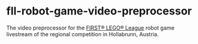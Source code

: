 # fll-robot-game-video-preprocessor

The video preprocessor for the [FIRST® LEGO® League](https://www.first-lego-league.org/) robot game livestream of the regional competition in Hollabrunn, Austria.
